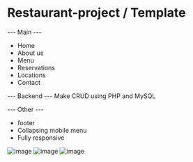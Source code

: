 # Restaurant-project / Template

--- Main ---
- Home
- About us
- Menu
- Reservations
- Locations
- Contact

--- Backend ---
Make CRUD using PHP and MySQL

--- Other ---

- footer
- Collapsing mobile menu
- Fully responsive

![image](https://user-images.githubusercontent.com/96114373/203587063-86fb43b3-7cbc-4fc3-806b-751433b38f26.png)
![image](https://user-images.githubusercontent.com/96114373/203493467-0e307832-e9a1-4bc3-a545-142f5628b9c8.png)
![image](https://user-images.githubusercontent.com/96114373/203493563-39a3a2ab-b59d-47d0-a2f6-0000f35cb46e.png)


